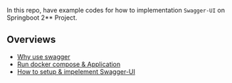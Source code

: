 In this repo, have example codes for how to implementation `Swagger-UI` on Springboot 2** Project.


## Overviews
- [Why use swagger](https://github.com/denitiawan/research-swagger-springboot-two/blob/main/doc/step-whyuseswagger.md)
- [Run docker compose & Application](https://github.com/denitiawan/research-swagger-springboot-two/blob/main/doc/step-runapplication.md)
- [How to setup & impelement Swagger-UI](https://github.com/denitiawan/research-swagger-springboot-two/blob/main/doc/ste-howtosetupswagger.md)

